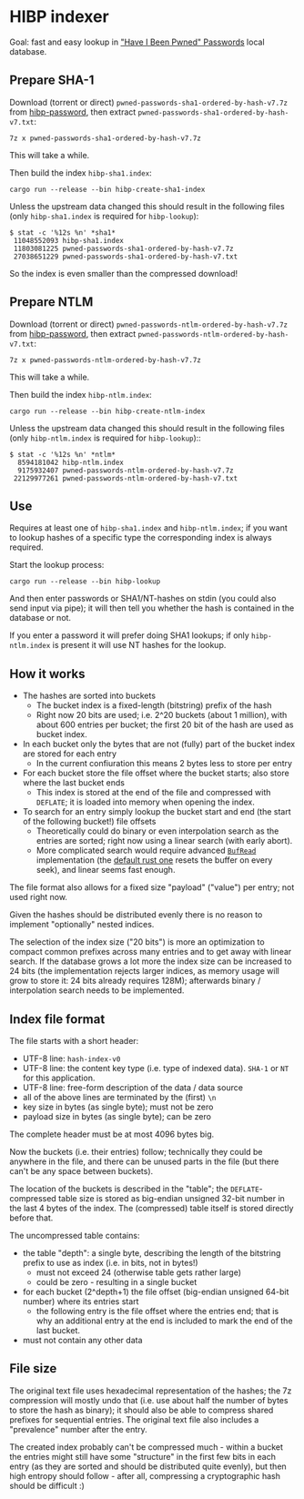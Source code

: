 # HIBP indexer

Goal: fast and easy lookup in ["Have I Been Pwned" Passwords][hibp-password] local database.

## Prepare SHA-1

Download (torrent or direct) `pwned-passwords-sha1-ordered-by-hash-v7.7z` from [hibp-password], then extract `pwned-passwords-sha1-ordered-by-hash-v7.txt`:

    7z x pwned-passwords-sha1-ordered-by-hash-v7.7z

This will take a while.

Then build the index `hibp-sha1.index`:

    cargo run --release --bin hibp-create-sha1-index

Unless the upstream data changed this should result in the following files (only `hibp-sha1.index` is required for `hibp-lookup`):

    $ stat -c '%12s %n' *sha1*
     11048552093 hibp-sha1.index
     11803081225 pwned-passwords-sha1-ordered-by-hash-v7.7z
     27038651229 pwned-passwords-sha1-ordered-by-hash-v7.txt

So the index is even smaller than the compressed download!

## Prepare NTLM

Download (torrent or direct) `pwned-passwords-ntlm-ordered-by-hash-v7.7z` from [hibp-password], then extract `pwned-passwords-ntlm-ordered-by-hash-v7.txt`:

    7z x pwned-passwords-ntlm-ordered-by-hash-v7.7z

This will take a while.

Then build the index `hibp-ntlm.index`:

    cargo run --release --bin hibp-create-ntlm-index

Unless the upstream data changed this should result in the following files (only `hibp-ntlm.index` is required for `hibp-lookup`)::

    $ stat -c '%12s %n' *ntlm*
      8594181042 hibp-ntlm.index
      9175932407 pwned-passwords-ntlm-ordered-by-hash-v7.7z
     22129977261 pwned-passwords-ntlm-ordered-by-hash-v7.txt

## Use

Requires at least one of `hibp-sha1.index` and `hibp-ntlm.index`; if you want to lookup hashes of a specific type the corresponding index is always required.

Start the lookup process:

    cargo run --release --bin hibp-lookup

And then enter passwords or SHA1/NT-hashes on stdin (you could also send input via pipe); it will then tell you whether the hash is contained in the database or not.

If you enter a password it will prefer doing SHA1 lookups; if only `hibp-ntlm.index` is present it will use NT hashes for the lookup.

## How it works

- The hashes are sorted into buckets
  - The bucket index is a fixed-length (bitstring) prefix of the hash
  - Right now 20 bits are used; i.e. 2^20 buckets (about 1 million), with about 600 entries per bucket; the first 20 bit of the hash are used as bucket index.
- In each bucket only the bytes that are not (fully) part of the bucket index are stored for each entry
  - In the current confiuration this means 2 bytes less to store per entry
- For each bucket store the file offset where the bucket starts; also store where the last bucket ends
  - This index is stored at the end of the file and compressed with `DEFLATE`; it is loaded into memory when opening the index.
- To search for an entry simply lookup the bucket start and end (the start of the following bucket!) file offsets
  - Theoretically could do binary or even interpolation search as the entries are sorted; right now using a linear search (with early abort).
  - More complicated search would require advanced [`BufRead`] implementation (the [default rust one][`BufReader`] resets the buffer on every seek), and linear seems fast enough.

The file format also allows for a fixed size "payload" ("value") per entry; not used right now.

Given the hashes should be distributed evenly there is no reason to implement "optionally" nested indices.

The selection of the index size ("20 bits") is more an optimization to compact common prefixes across many entries and to get away with linear search.
If the database grows a lot more the index size can be increased to 24 bits (the implementation rejects larger indices, as memory usage will grow to store it: 24 bits already requires 128M); afterwards binary / interpolation search needs to be implemented.

## Index file format

The file starts with a short header:

- UTF-8 line: `hash-index-v0`
- UTF-8 line: the content key type (i.e. type of indexed data). `SHA-1` or `NT` for this application.
- UTF-8 line: free-form description of the data / data source
- all of the above lines are terminated by the (first) `\n`
- key size in bytes (as single byte); must not be zero
- payload size in bytes (as single byte); can be zero

The complete header must be at most 4096 bytes big.

Now the buckets (i.e. their entries) follow; technically they could be anywhere in the file, and there can be unused parts in the file (but there can't be any space between buckets).

The location of the buckets is described in the "table"; the `DEFLATE`-compressed table size is stored as big-endian unsigned 32-bit number in the last 4 bytes of the index. The (compressed) table itself is stored directly before that.

The uncompressed table contains:
- the table "depth": a single byte, describing the length of the bitstring prefix to use as index (i.e. in bits, not in bytes!)
  - must not exceed 24 (otherwise table gets rather large)
  - could be zero - resulting in a single bucket
- for each bucket (2^depth+1) the file offset (big-endian unsigned 64-bit number) where its entries start
  - the following entry is the file offset where the entries end; that is why an additional entry at the end is included to mark the end of the last bucket.
- must not contain any other data

## File size

The original text file uses hexadecimal representation of the hashes; the 7z compression will mostly undo that (i.e. use about half the number of bytes to store the hash as binary); it should also be able to compress shared prefixes for sequential entries.
The original text file also includes a "prevalence" number after the entry.

The created index probably can't be compressed much - within a bucket the entries might still have some "structure" in the first few bits in each entry (as they are sorted and should be distributed quite evenly), but then high entropy should follow - after all, compressing a cryptographic hash should be difficult :)

[hibp-password]: https://haveibeenpwned.com/Passwords
[`BufRead`]: https://doc.rust-lang.org/std/io/trait.BufRead.html
[`BufReader`]: https://doc.rust-lang.org/std/io/struct.BufReader.html
